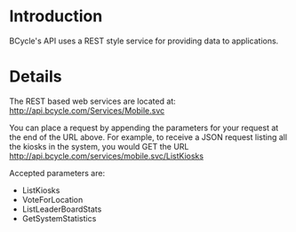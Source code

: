 # Introduction #

BCycle's API uses a REST style service for providing data to applications.


# Details #

The REST based web services are located at: http://api.bcycle.com/Services/Mobile.svc

You can place a request by appending the parameters for your request at the end of the URL above. For example, to receive a JSON request listing all the kiosks in the system, you would GET the URL http://api.bcycle.com/services/mobile.svc/ListKiosks

Accepted parameters are:
  * ListKiosks
  * VoteForLocation
  * ListLeaderBoardStats
  * GetSystemStatistics